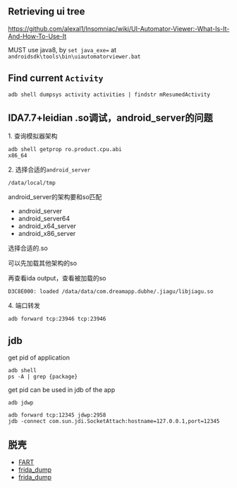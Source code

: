 ## Retrieving ui tree

https://github.com/alexal1/Insomniac/wiki/UI-Automator-Viewer:-What-Is-It-And-How-To-Use-It


MUST use java8, by `set java_exe=` at `androidsdk\tools\bin\uiautomatorviewer.bat`


## Find current `Activity`

`adb shell dumpsys activity activities | findstr mResumedActivity`

## IDA7.7+leidian .so调试，android_server的问题

1\. 查询模拟器架构

`adb shell getprop ro.product.cpu.abi`  
`x86_64`

2\. 选择合适的`android_server`

`/data/local/tmp`

android_server的架构要和so匹配

- android_server
- android_server64
- android_x64_server
- android_x86_server

选择合适的\.so

可以先加载其他架构的so

再查看ida output，查看被加载的so

`D3C8E000: loaded /data/data/com.dreamapp.dubhe/.jiagu/libjiagu.so`

4\. 端口转发

`adb forward tcp:23946 tcp:23946`

## jdb

get pid of application

```
adb shell 
ps -A | grep {package}
```

get pid can be used in jdb of the app


```shell
adb jdwp

adb forward tcp:12345 jdwp:2958
jdb -connect com.sun.jdi.SocketAttach:hostname=127.0.0.1,port=12345
```

## 脱壳

- [FART](https://github.com/hanbinglengyue/FART)
- [frida_dump](https://github.com/lasting-yang/frida_dump)
- [frida_dump](https://github.com/hluwa/frida-dexdump)

